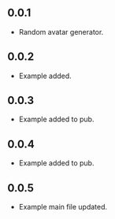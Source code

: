 ## 0.0.1
* Random avatar generator.

## 0.0.2
* Example added.

## 0.0.3
* Example added to pub.

## 0.0.4
* Example added to pub.

## 0.0.5
* Example main file updated.